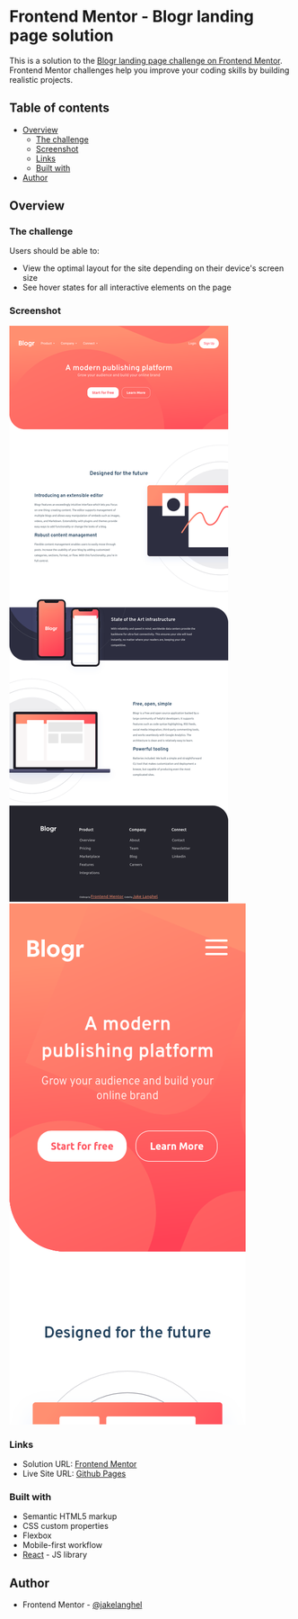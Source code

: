 # Frontend Mentor - Blogr landing page solution

This is a solution to the [Blogr landing page challenge on Frontend Mentor](https://www.frontendmentor.io/challenges/blogr-landing-page-EX2RLAApP). Frontend Mentor challenges help you improve your coding skills by building realistic projects.

## Table of contents

-   [Overview](#overview)
    -   [The challenge](#the-challenge)
    -   [Screenshot](#screenshot)
    -   [Links](#links)
    -   [Built with](#built-with)
-   [Author](#author)

## Overview

### The challenge

Users should be able to:

-   View the optimal layout for the site depending on their device's screen size
-   See hover states for all interactive elements on the page

### Screenshot

![](./images/Screenshot-desktop.png)
![](./images/Screenshot-mobile-1.png)

### Links

-   Solution URL: [Frontend Mentor](https://github.com/Jakelanghel/blog-landing-page/deployments/activity_log?environment=github-pages)
-   Live Site URL: [Github Pages](https://jakelanghel.github.io/blog-landing-page/)

### Built with

-   Semantic HTML5 markup
-   CSS custom properties
-   Flexbox
-   Mobile-first workflow
-   [React](https://reactjs.org/) - JS library

## Author

-   Frontend Mentor - [@jakelanghel](https://www.frontendmentor.io/profile/Jakelanghel)
